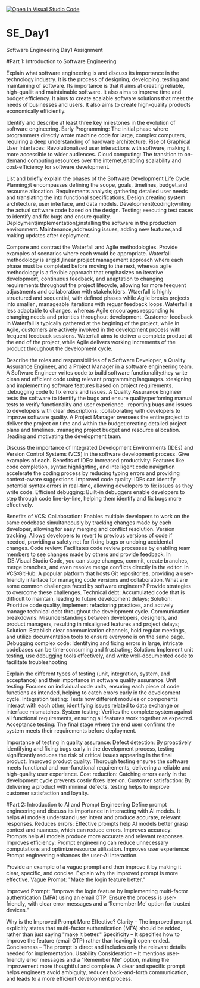 [![Open in Visual Studio Code](https://classroom.github.com/assets/open-in-vscode-2e0aaae1b6195c2367325f4f02e2d04e9abb55f0b24a779b69b11b9e10269abc.svg)](https://classroom.github.com/online_ide?assignment_repo_id=18498877&assignment_repo_type=AssignmentRepo)
# SE_Day1
Software Engineering Day1 Assignment

#Part 1: Introduction to Software Engineering

Explain what software engineering is and discuss its importance in the technology industry.
It is the process of designing, developing, testing and maintaining of software.
Its importance is that it aims at creating reliable, high-qualiit and maintainable software.
It also aims to improve time and budget efficiency.
It aims to create scalable software solutions that meet the needs of businesses and users.
It also aims to create high-quality products economically efficiently.

Identify and describe at least three key milestones in the evolution of software engineering.
Early Programming:
The initial phase where programmers directly wrote machine code for large, complex computers, requiring a deep understanding of hardware architecture.
Rise of Graphical User Interfaces:
Revolutionalized user interactions with software, making it more accessible to wider audiences.
Cloud computing:
The transition to on-demand computing resources over the internet,enabling scalability and cost-efficiency for software development. 

List and briefly explain the phases of the Software Development Life Cycle.
Planning;it encompasses defining the scope, goals, timelines, budget,and resourse allocation.
Requirements analysis; gathering detailed user needs and translating the into functional specifications.
Design;creating system architecture, user interface, and data models.
Development(coding);writing the actual software code based on the design.
Testing; executing test cases to identify and fix bugs and ensure quality.
Deployment(implementation);installing the software in the production environment.
Maintenance;addressing issues, adding new features,and making updates after deployment.

Compare and contrast the Waterfall and Agile methodologies. Provide examples of scenarios where each would be appropriate.
Waterfall methodology is arigid ,linear project management approach where each phase must be completed before moving to the next, whereas agile methodology is a flexible approach that emphasizes on iterative development, continuous feedback, and adaptation to changing requirements throughout the project lifecycle, allowing for more feequent adjustments and collaboration with stakeholders.
Wtaerfall is highly structured and sequential, with defined phases  while Agile breaks projects into smaller , manageable iterations with reguar feedback loops.
Waterfall is less adaptable to changes, whereas Agile  encourages responding to changing needs and priorities throughout development.
Customer feedback in Waterfall is typically gathered at the begining of the project, while in Agile, customers  are actively involved in the development process with frequent feedback sessions.
Waterfall aims to deliver a complete product at the end of the project, while Agile delivers working increments of the product throughout the development cycle.

Describe the roles and responsibilities of a Software Developer, a Quality Assurance Engineer, and a Project Manager in a software engineering team.
A Software Engineer writes code to build software functionality:they write clean and efficient code using relevant programming languages.
                                                               :designing and implementing software features based on project requirements.
                                                               :debugging code to fix errors and issues.
A Quality Assurance Engineer tests the software to identify the bugs and ensure quality:perfoming manual tests to verify functionality and user experience.
                                                              :reporting bugs and issues to developers with clear descriptions.
                                                              :collaborating with developers to improve software quality.
A Project Manager oversees the entire project to deliver the project on time and within the budget:creating detailed project plans and timelines.
                                                              :managing project budget and resource allocation.
                                                              :leading and motivating the development team.
                                                              
Discuss the importance of Integrated Development Environments (IDEs) and Version Control Systems (VCS) in the software development process. Give examples of each.
Benefits of IDEs:
Increased productivity:
Features like code completion, syntax highlighting, and intelligent code navigation accelerate the coding process by reducing typing errors and providing context-aware suggestions. 
Improved code quality:
IDEs can identify potential syntax errors in real-time, allowing developers to fix issues as they write code. 
Efficient debugging:
Built-in debuggers enable developers to step through code line-by-line, helping them identify and fix bugs more effectively. 

Benefits of VCS:
Collaboration:
Enables multiple developers to work on the same codebase simultaneously by tracking changes made by each developer, allowing for easy merging and conflict resolution. 
Version tracking:
Allows developers to revert to previous versions of code if needed, providing a safety net for fixing bugs or undoing accidental changes. 
Code review:
Facilitates code review processes by enabling team members to see changes made by others and provide feedback. 
 In IDE:Visual Studio Code, you can stage changes, commit, create branches, merge branches, and even resolve merge conflicts directly in the editor.
 In VCS:GitHub: A popular platform that hosts Git repositories, providing a user-friendly interface for managing code versions and collaboration. 
What are some common challenges faced by software engineers? Provide strategies to overcome these challenges.
Technical debt:
Accumulated code that is difficult to maintain, leading to future development delays; Solution: Prioritize code quality, implement refactoring practices, and actively manage technical debt throughout the development cycle. 
Communication breakdowns:
Misunderstandings between developers, designers, and product managers, resulting in misaligned features and project delays; Solution: Establish clear communication channels, hold regular meetings, and utilize documentation tools to ensure everyone is on the same page. 
Debugging complex code:
Identifying and fixing errors in large, intricate codebases can be time-consuming and frustrating; Solution: Implement unit testing, use debugging tools effectively, and write well-documented code to facilitate troubleshooting

Explain the different types of testing (unit, integration, system, and acceptance) and their importance in software quality assurance.
Unit testing:
Focuses on individual code units, ensuring each piece of code functions as intended, helping to catch errors early in the development cycle. 
Integration testing:
Tests how different modules or components interact with each other, identifying issues related to data exchange or interface mismatches. 
System testing:
Verifies the complete system against all functional requirements, ensuring all features work together as expected. 
Acceptance testing:
The final stage where the end user confirms the system meets their requirements before deployment.

Importance of testing in quality assurance:
Defect detection:
By proactively identifying and fixing bugs early in the development process, testing significantly reduces the risk of critical issues appearing in the final product. 
Improved product quality:
Thorough testing ensures the software meets functional and non-functional requirements, delivering a reliable and high-quality user experience. 
Cost reduction:
Catching errors early in the development cycle prevents costly fixes later on. 
Customer satisfaction:
By delivering a product with minimal defects, testing helps to improve customer satisfaction and loyalty. 


#Part 2: Introduction to AI and Prompt Engineering
Define prompt engineering and discuss its importance in interacting with AI models.
 It helps AI models understand user intent and produce accurate, relevant responses.
Reduces errors: Effective prompts help AI models better grasp context and nuances, which can reduce errors. 
Improves accuracy: Prompts help AI models produce more accurate and relevant responses. 
Improves efficiency: Prompt engineering can reduce unnecessary computations and optimize resource utilization. 
Improves user experience: Prompt engineering enhances the user-AI interaction.

Provide an example of a vague prompt and then improve it by making it clear, specific, and concise. Explain why the improved prompt is more effective.
Vague Prompt:
"Make the login feature better."

Improved Prompt:
"Improve the login feature by implementing multi-factor authentication (MFA) using an email OTP. Ensure the process is user-friendly, with clear error messages and a ‘Remember Me’ option for trusted devices."

Why is the Improved Prompt More Effective?
Clarity – The improved prompt explicitly states that multi-factor authentication (MFA) should be added, rather than just saying "make it better."
Specificity – It specifies how to improve the feature (email OTP) rather than leaving it open-ended.
Conciseness – The prompt is direct and includes only the relevant details needed for implementation.
Usability Consideration – It mentions user-friendly error messages and a "Remember Me" option, making the improvement more thoughtful and complete.
A clear and specific prompt helps engineers avoid ambiguity, reduces back-and-forth communication, and leads to a more efficient development process.
